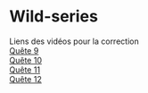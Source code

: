 # Wild-series
Liens des vidéos pour la correction     
[Quête 9](https://www.loom.com/share/d6f3723ee9f64931a7c39a9422aa6dba)    
[Quête 10](https://www.loom.com/share/6f54cac55c18410db688c1658b7a293a)    
[Quête 11](https://www.loom.com/share/e717c61d502f4766af7859cc53478d0a)    
[Quête 12](https://www.loom.com/share/a69c82e8717a4feda8809958d1f459aa)    

